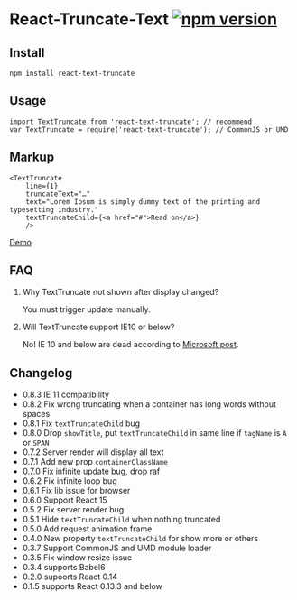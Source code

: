 # React-Truncate-Text [![npm version](https://badge.fury.io/js/react-text-truncate.svg)](https://badge.fury.io/js/react-text-truncate)

## Install

```
npm install react-text-truncate
```

## Usage

```
import TextTruncate from 'react-text-truncate'; // recommend
var TextTruncate = require('react-text-truncate'); // CommonJS or UMD
```

## Markup

```
<TextTruncate
	line={1}
	truncateText="…"
	text="Lorem Ipsum is simply dummy text of the printing and typesetting industry."
    textTruncateChild={<a href="#">Read on</a>}
    />
```

[Demo](http://shinychang.github.io/React-Text-Truncate/)

## FAQ

1. Why TextTruncate not shown after display changed?

    You must trigger update manually.

2. Will TextTruncate support IE10 or below?

    No! IE 10 and below are dead according to [Microsoft post](https://www.microsoft.com/en-us/WindowsForBusiness/End-of-IE-support).


## Changelog
* 0.8.3 IE 11 compatibility
* 0.8.2 Fix wrong truncating when a container has long words without spaces
* 0.8.1 Fix `textTruncateChild` bug
* 0.8.0 Drop `showTitle`, put `textTruncateChild` in same line if `tagName` is `A` or `SPAN`
* 0.7.2 Server render will display all text
* 0.7.1 Add new prop `containerClassName`
* 0.7.0 Fix infinite update bug, drop raf
* 0.6.2 Fix infinite loop bug
* 0.6.1 Fix lib issue for browser
* 0.6.0 Support React 15
* 0.5.2 Fix server render bug
* 0.5.1 Hide `textTruncateChild` when nothing truncated
* 0.5.0 Add request animation frame
* 0.4.0 New property `textTruncateChild` for show more or others
* 0.3.7 Support CommonJS and UMD module loader
* 0.3.5 Fix window resize issue
* 0.3.4 supports Babel6
* 0.2.0 supoorts React 0.14
* 0.1.5 supports React 0.13.3 and below
